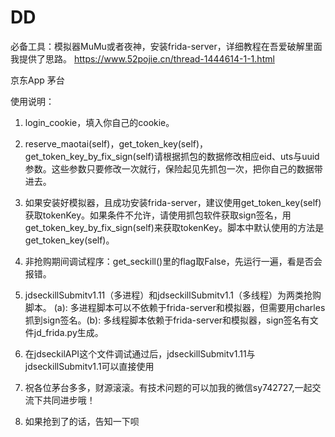 # DD

必备工具：模拟器MuMu或者夜神，安装frida-server，详细教程在吾爱破解里面我提供了思路。
https://www.52pojie.cn/thread-1444614-1-1.html


京东App 茅台

使用说明：
1. login_cookie，填入你自己的cookie。
2. reserve_maotai(self)，get_token_key(self)，get_token_key_by_fix_sign(self)请根据抓包的数据修改相应eid、uts与uuid参数。这些参数只要修改一次就行，保险起见先抓包一次，把你自己的数据带进去。
3. 如果安装好模拟器，且成功安装frida-server，建议使用get_token_key(self)获取tokenKey。如果条件不允许，请使用抓包软件获取sign签名，用get_token_key_by_fix_sign(self)来获取tokenKey。脚本中默认使用的方法是get_token_key(self)。
4. 非抢购期间调试程序：get_seckill()里的flag取False，先运行一遍，看是否会报错。
5. jdseckillSubmitv1.11（多进程）和jdseckillSubmitv1.1（多线程）为两类抢购脚本。 (a): 多进程脚本可以不依赖于frida-server和模拟器，但需要用charles抓到sign签名。(b): 多线程脚本依赖于frida-server和模拟器，sign签名有文件jd_frida.py生成。
6. 在jdseckilAPI这个文件调试通过后，jdseckillSubmitv1.11与jdseckillSubmitv1.1可以直接使用


7. 祝各位茅台多多，财源滚滚。有技术问题的可以加我的微信sy742727,一起交流下共同进步哦！
8. 如果抢到了的话，告知一下呗

